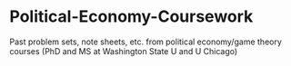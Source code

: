 # Political-Economy-Coursework
Past problem sets, note sheets, etc. from political economy/game theory courses (PhD and MS at Washington State U and U Chicago)

